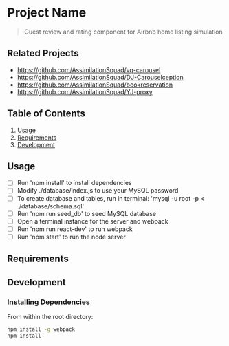 # Project Name

> Guest review and rating component for Airbnb home listing simulation

## Related Projects

  - https://github.com/AssimilationSquad/vq-carousel
  - https://github.com/AssimilationSquad/DJ-Carouselception
  - https://github.com/AssimilationSquad/bookreservation
  - https://github.com/AssimilationSquad/YJ-proxy

## Table of Contents

1. [Usage](#Usage)
1. [Requirements](#requirements)
1. [Development](#development)

## Usage

- [ ] Run 'npm install' to install dependencies
- [ ] Modify ./database/index.js to use your MySQL password
- [ ] To create database and tables, run in terminal: 'mysql -u root -p < ./database/schema.sql'
- [ ] Run 'npm run seed_db' to seed MySQL database
- [ ] Open a terminal instance for the server and webpack
- [ ] Run 'npm run react-dev' to run webpack
- [ ] Run 'npm start' to run the node server

## Requirements

## Development

### Installing Dependencies

From within the root directory:

```sh
npm install -g webpack
npm install
```

